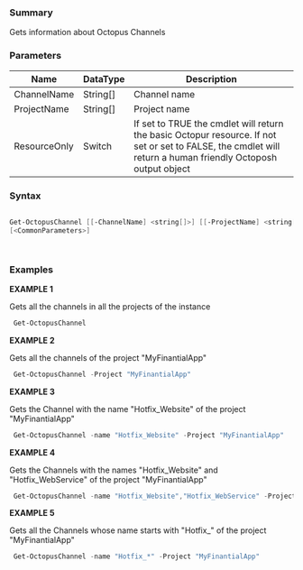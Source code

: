 ﻿### Summary

Gets information about Octopus Channels
### Parameters
| Name | DataType          | Description |
| ------------- | ----------- | ----------- |
| ChannelName | String[] |  Channel name     |
| ProjectName | String[] |  Project name     |
| ResourceOnly | Switch |  If set to TRUE the cmdlet will return the basic Octopur resource. If not set or set to FALSE, the cmdlet will return a  human friendly Octoposh output object     |

### Syntax
``` powershell

Get-OctopusChannel [[-ChannelName] <string[]>] [[-ProjectName] <string[]>] [-ResourceOnly <SwitchParameter>] 
[<CommonParameters>]




``` 

### Examples 

**EXAMPLE 1**

Gets all the channels in all the projects of the instance

``` powershell 
 Get-OctopusChannel
``` 

**EXAMPLE 2**

Gets all the channels of the project "MyFinantialApp"

``` powershell 
 Get-OctopusChannel -Project "MyFinantialApp"
``` 

**EXAMPLE 3**

Gets the Channel with the name "Hotfix_Website" of the project "MyFinantialApp"

``` powershell 
 Get-OctopusChannel -name "Hotfix_Website" -Project "MyFinantialApp"
``` 

**EXAMPLE 4**

Gets the Channels with the names "Hotfix_Website" and "Hotfix_WebService" of the project "MyFinantialApp"

``` powershell 
 Get-OctopusChannel -name "Hotfix_Website","Hotfix_WebService" -Project "MyFinantialApp"
``` 

**EXAMPLE 5**

Gets all the Channels whose name starts with "Hotfix_" of the project "MyFinantialApp"

``` powershell 
 Get-OctopusChannel -name "Hotfix_*" -Project "MyFinantialApp"
``` 


